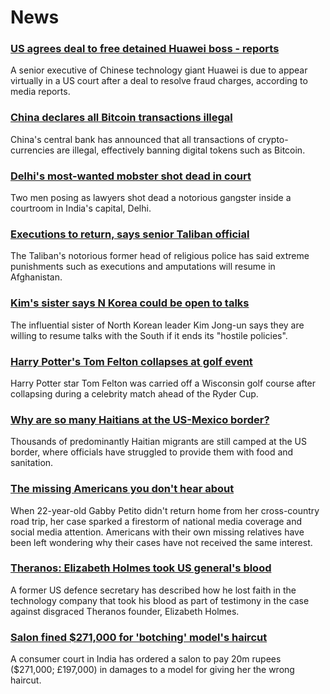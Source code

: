 # News
### [US agrees deal to free detained Huawei boss - reports](https://www.bbc.com/news/world-us-canada-58682998)
A senior executive of Chinese technology giant Huawei is due to appear virtually in a US court after a deal to resolve fraud charges, according to media reports.
### [China declares all Bitcoin transactions illegal](https://www.bbc.com/news/technology-58678907)
China's central bank has announced that all transactions of crypto-currencies are illegal, effectively banning digital tokens such as Bitcoin.
### [Delhi's most-wanted mobster shot dead in court](https://www.bbc.com/news/world-asia-india-58674452)
Two men posing as lawyers shot dead a notorious gangster inside a courtroom in India's capital, Delhi.
### [Executions to return, says senior Taliban official](https://www.bbc.com/news/world-asia-58675153)
The Taliban's notorious former head of religious police has said extreme punishments such as executions and amputations will resume in Afghanistan.
### [Kim's sister says N Korea could be open to talks](https://www.bbc.com/news/world-asia-58675703)
The influential sister of North Korean leader Kim Jong-un says they are willing to resume talks with the South if it ends its "hostile policies".
### [Harry Potter's Tom Felton collapses at golf event](https://www.bbc.com/news/world-us-canada-58673550)
Harry Potter star Tom Felton was carried off a Wisconsin golf course after collapsing during a celebrity match ahead of the Ryder Cup.
### [Why are so many Haitians at the US-Mexico border?](https://www.bbc.com/news/world-us-canada-58667669)
Thousands of predominantly Haitian migrants are still camped at the US border, where officials have struggled to provide them with food and sanitation.
### [The missing Americans you don't hear about](https://www.bbc.com/news/world-us-canada-58669582)
When 22-year-old Gabby Petito didn't return home from her cross-country road trip, her case sparked a firestorm of national media coverage and social media attention. Americans with their own missing relatives have been left wondering why their cases have not received the same interest.
### [Theranos: Elizabeth Holmes took US general's blood](https://www.bbc.com/news/business-58669152)
A former US defence secretary has described how he lost faith in the technology company that took his blood as part of testimony in the case against disgraced Theranos founder, Elizabeth Holmes.
### [Salon fined $271,000 for 'botching' model's haircut](https://www.bbc.com/news/world-asia-india-58674449)
A consumer court in India has ordered a salon to pay 20m rupees ($271,000; £197,000) in damages to a model for giving her the wrong haircut. 
